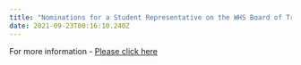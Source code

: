 ```yaml
---
title: "Nominations for a Student Representative on the WHS Board of Trustees "
date: 2021-09-23T00:16:10.240Z
---
```

For more information - [Please click here](https://res.cloudinary.com/whanganuihigh/image/upload/v1631674711/News/student_rep.pdf)